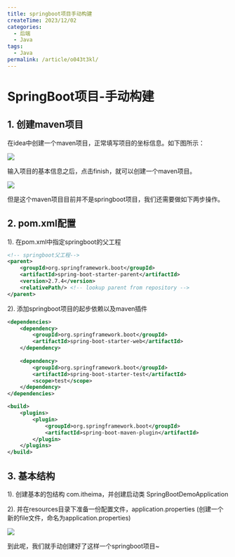 ```yaml
---
title: springboot项目手动构建
createTime: 2023/12/02
categories:
  - 后端
  - Java
tags:
  - Java
permalink: /article/o043t3kl/
---
```


# SpringBoot项目-手动构建

## 1. 创建maven项目

在idea中创建一个maven项目，正常填写项目的坐标信息。如下图所示：


![](https://web-tlias1137.oss-cn-beijing.aliyuncs.com/document/image-20221017094402319.png)


输入项目的基本信息之后，点击finish，就可以创建一个maven项目。


![](https://web-tlias1137.oss-cn-beijing.aliyuncs.com/document/image-20221017094510482.png)

但是这个maven项目目前并不是springboot项目，我们还需要做如下两步操作。



## 2. pom.xml配置

1). 在pom.xml中指定springboot的父工程

```xml
<!-- springboot父工程-->
<parent>
    <groupId>org.springframework.boot</groupId>
    <artifactId>spring-boot-starter-parent</artifactId>
    <version>2.7.4</version>
    <relativePath/> <!-- lookup parent from repository -->
</parent>
```



2). 添加springboot项目的起步依赖以及maven插件

```xml
<dependencies>
    <dependency>
        <groupId>org.springframework.boot</groupId>
        <artifactId>spring-boot-starter-web</artifactId>
    </dependency>
	
    <dependency>
        <groupId>org.springframework.boot</groupId>
        <artifactId>spring-boot-starter-test</artifactId>
        <scope>test</scope>
    </dependency>
</dependencies>

<build>
    <plugins>
        <plugin>
            <groupId>org.springframework.boot</groupId>
            <artifactId>spring-boot-maven-plugin</artifactId>
        </plugin>
    </plugins>
</build>
```



## 3. 基本结构

1). 创建基本的包结构 com.itheima，并创建启动类 SpringBootDemoApplication

2). 并在resources目录下准备一份配置文件，application.properties (创建一个新的file文件，命名为application.properties)

![](https://web-tlias1137.oss-cn-beijing.aliyuncs.com/document/image-20221017095239911.png)

到此呢，我们就手动创建好了这样一个springboot项目~ 




